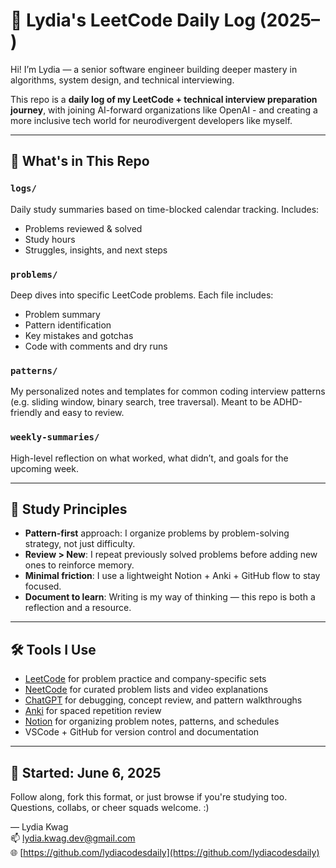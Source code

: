 # 🧠 Lydia's LeetCode Daily Log (2025– )

Hi! I’m Lydia — a senior software engineer building deeper mastery in algorithms, system design, and technical interviewing.

This repo is a **daily log of my LeetCode + technical interview preparation journey**, with joining AI-forward organizations like OpenAI - and creating a more inclusive tech world for neurodivergent developers like myself.

---

## 📘 What's in This Repo

### `logs/`
Daily study summaries based on time-blocked calendar tracking. Includes:
- Problems reviewed & solved
- Study hours
- Struggles, insights, and next steps

### `problems/`
Deep dives into specific LeetCode problems. Each file includes:
- Problem summary
- Pattern identification
- Key mistakes and gotchas
- Code with comments and dry runs

### `patterns/`
My personalized notes and templates for common coding interview patterns (e.g. sliding window, binary search, tree traversal). Meant to be ADHD-friendly and easy to review.

### `weekly-summaries/` 
High-level reflection on what worked, what didn’t, and goals for the upcoming week.

---

## 🔁 Study Principles

- **Pattern-first** approach: I organize problems by problem-solving strategy, not just difficulty.
- **Review > New**: I repeat previously solved problems before adding new ones to reinforce memory.
- **Minimal friction**: I use a lightweight Notion + Anki + GitHub flow to stay focused.
- **Document to learn**: Writing is my way of thinking — this repo is both a reflection and a resource.

---

## 🛠️ Tools I Use

- [LeetCode](https://leetcode.com/) for problem practice and company-specific sets
- [NeetCode](https://neetcode.io/) for curated problem lists and video explanations
- [ChatGPT](https://chat.openai.com) for debugging, concept review, and pattern walkthroughs
- [Anki](https://apps.ankiweb.net/) for spaced repetition review
- [Notion](https://www.notion.so/) for organizing problem notes, patterns, and schedules
- VSCode + GitHub for version control and documentation

---

## 📅 Started: June 6, 2025

Follow along, fork this format, or just browse if you're studying too.  
Questions, collabs, or cheer squads welcome. :)

— Lydia Kwag  
📫 lydia.kwag.dev@gmail.com  
🌐 [https://github.com/lydiacodesdaily](https://github.com/lydiacodesdaily)